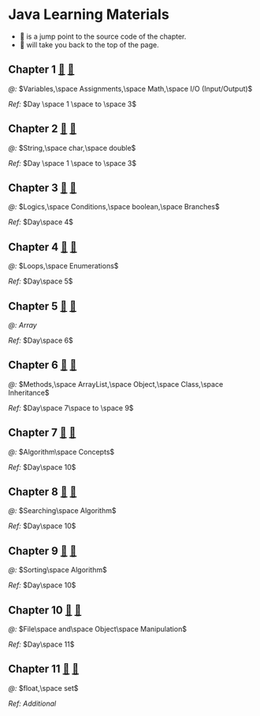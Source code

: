 <h1 id="#top">Java Learning Materials </h1>

* :barber: is a jump point to the source code of the chapter.
* :round_pushpin: will take you back to the top of the page.

<h2 id="c1">Chapter 1 <a href="/java-prac/src/chapter01/c1-note.md">&#128136;</a> <a href="#top">&#128205;</a></h2>

*@:* $Variables,\space Assignments,\space Math,\space I/O (Input/Output)$

*Ref:* $Day \space 1 \space to \space 3$

<h2 id="c2">Chapter 2 <a href="/java-prac/src/chapter02/c2-note.md">&#128136;</a> <a href="#top">&#128205;</a></h2>

*@:* $String,\space char,\space double$

*Ref:* $Day \space 1 \space to \space 3$

<h2 id="c3">Chapter 3 <a href="/java-prac/src/chapter03/c3-note.md">&#128136;</a> <a href="#top">&#128205;</a></h2>

*@:* $Logics,\space Conditions,\space boolean,\space Branches$

*Ref:* $Day\space 4$

<h2 id="c4">Chapter 4 <a href="/java-prac/src/chapter04/c4-note.md">&#128136;</a> <a href="#top">&#128205;</a></h2>

*@:* $Loops,\space Enumerations$

*Ref:* $Day\space 5$

<h2 id="c5">Chapter 5 <a href="/java-prac/src/chapter05/c5-note.md">&#128136;</a> <a href="#top">&#128205;</a></h2>

*@:* $Array$

*Ref:* $Day\space 6$

<h2 id="c6">Chapter 6 <a href="/java-prac/src/chapter06/c6-note.md">&#128136;</a> <a href="#top">&#128205;</a></h2>

*@:* $Methods,\space ArrayList,\space Object,\space Class,\space Inheritance$

*Ref:* $Day\space 7\space to \space 9$

<h2 id="c7">Chapter 7 <a href="/java-prac/src/chapter07/c7-note.md">&#128136;</a> <a href="#top">&#128205;</a></h2>

*@:* $Algorithm\space Concepts$

*Ref:* $Day\space 10$

<h2 id="c8">Chapter 8 <a href="/java-prac/src/chapter08/c8-note.md">&#128136;</a> <a href="#top">&#128205;</a></h2>

*@:* $Searching\space Algorithm$

*Ref:* $Day\space 10$

<h2 id="c9">Chapter 9 <a href="/java-prac/src/chapter09/c9-note.md">&#128136;</a> <a href="#top">&#128205;</a></h2>

*@:* $Sorting\space Algorithm$

*Ref:* $Day\space 10$

<h2 id="c10">Chapter 10 <a href="/java-prac/src/chapter10O/c10-note.md">&#128136;</a> <a href="#top">&#128205;</a></h2>

*@:* $File\space and\space Object\space Manipulation$

*Ref:* $Day\space 11$

<h2 id="c11">Chapter 11 <a href="/java-prac/src/chapter11/c11-note.md">&#128136;</a> <a href="#top">&#128205;</a></h2>

*@:* $float,\space set$

*Ref:* $Additional$